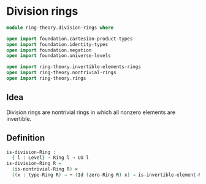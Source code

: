 #  Division rings

```agda
module ring-theory.division-rings where

open import foundation.cartesian-product-types
open import foundation.identity-types
open import foundation.negation
open import foundation.universe-levels

open import ring-theory.invertible-elements-rings
open import ring-theory.nontrivial-rings
open import ring-theory.rings
```

## Idea

Division rings are nontrivial rings in which all nonzero elements are invertible.

## Definition

```agda
is-division-Ring :
  { l : Level} → Ring l → UU l
is-division-Ring R =
  (is-nontrivial-Ring R) ×
  ((x : type-Ring R) → ¬ (Id (zero-Ring R) x) → is-invertible-element-Ring R x)
```
